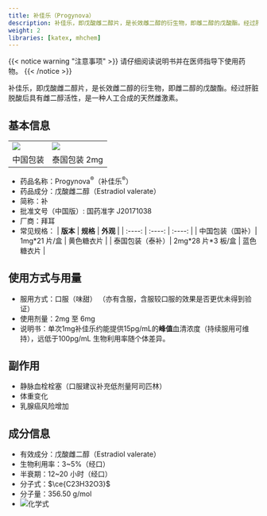 ```yaml
---
title: 补佳乐（Progynova）
description: 补佳乐，即戊酸雌二醇片，是长效雌二醇的衍生物，即雌二醇的戊酸酯。经过肝脏脱酸后具有雌二醇活性，是一种人工合成的天然雌激素。
weight: 2
libraries: [katex, mhchem]
---
```


{{< notice warning "注意事项" >}}
请仔细阅读说明书并在医师指导下使用药物。
{{< /notice >}}

补佳乐，即戊酸雌二醇片，是长效雌二醇的衍生物，即雌二醇的戊酸酯。经过肝脏脱酸后具有雌二醇活性，是一种人工合成的天然雌激素。

## 基本信息

<table><tr>
<td><img src="/images/Progynova.jpg"/></td>
<td><img src="/images/Progynova-th.png"/></td>
</tr><tr>
<td align="center">中国包装</td>
<td align="center">泰国包装 2mg</td>
</tr></table>

- 药品名称：Progynova<sup>&reg;</sup>（补佳乐<sup>&reg;</sup>）
- 药品成分：戊酸雌二醇（Estradiol valerate）
- 简称：补
- 批准文号（中国版）: 国药准字 J20171038
- 厂商：拜耳
- 常见规格：
| **版本** | **规格** | **外观** |
| :----: | :----: | :----: |
| 中国包装（国补）| 1mg\*21 片/盒 | 黄色糖衣片 |
| 泰国包装（泰补）| 2mg\*28 片\*3 板/盒 | 蓝色糖衣片 |

## 使用方式与用量

- 服用方式：口服（味甜）
（亦有含服，含服较口服的效果是否更优未得到验证）
- 使用剂量：2mg 至 6mg
- 说明书：单次1mg补佳乐约能提供15pg/mL的**峰值**血清浓度（持续服用可维持），远低于100pg/mL
  生物利用率随个体差异。

## 副作用

- 静脉血栓栓塞（口服建议补充低剂量阿司匹林）
- 体重变化
- 乳腺癌风险增加

## 成分信息

- 有效成分：戊酸雌二醇（Estradiol valerate）
- 生物利用率：3~5%（经口）
- 半衰期：12~20 小时（经口）
- 分子式：$\ce{C23H32O3}$
- 分子量：356.50 g/mol
- ![化学式](/images/Estradiol_valerate.svg)

